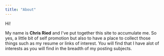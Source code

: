 ```yaml
---
title: "About"
---
```


Hi!

My name is **Chris Ried** and I've put together this site to accumulate me. So yes, a little bit of self promotion but also to have a place to collect those things such as my resume or links of interest. You will find that I have alot of interests as you will find in the breadth of my posting subjects. 